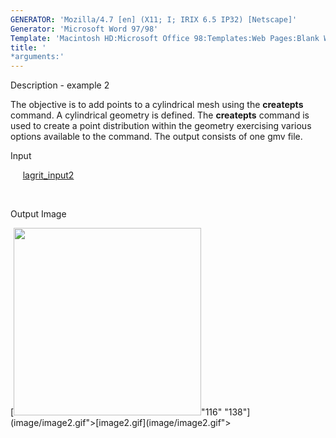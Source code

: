 ```yaml
---
GENERATOR: 'Mozilla/4.7 [en] (X11; I; IRIX 6.5 IP32) [Netscape]'
Generator: 'Microsoft Word 97/98'
Template: 'Macintosh HD:Microsoft Office 98:Templates:Web Pages:Blank Web Page'
title: '
*arguments:'
---
```


 Description - example 2

  The objective is to add points to a cylindrical mesh using the
  **createpts** command.
  A cylindrical geometry is defined. The **createpts** command is used
  to create a point distribution within the geometry exercising
  various options available to the command. The output consists of one
  gmv file.

 Input

      [lagrit\_input2](../lagrit_input2)

  

 Output Image

 [<img height="300" width="300" src="https://lanl.github.io/LaGriT/docs/assets/images/image2tn.gif">"116"
 "138"](image/image2.gif">[image2.gif](image/image2.gif">
